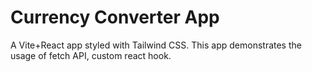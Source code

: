 # Currency Converter App

A Vite+React app styled with Tailwind CSS. This app demonstrates the usage of fetch API, custom react hook.

